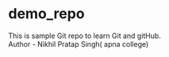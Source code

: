 # demo_repo
This is sample Git repo to learn Git and gitHub.
<br>
Author - Nikhil Pratap Singh( apna college)
